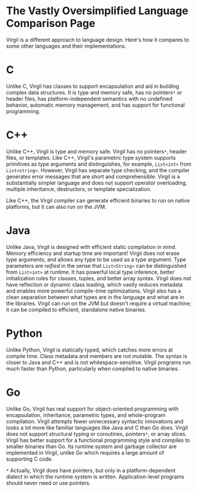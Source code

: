 # The Vastly Oversimplified Language Comparison Page #

Virgil is a different approach to language design. Here's how it compares to some other languages and their implementations.

# C #

Unlike C, Virgil has classes to support encapsulation and aid in building complex data structures. It is type and memory safe, has no pointers`*` or header files, has platform-independent semantics with no undefined behavior, automatic memory management, and has support for functional programming.

# C++ #

Unlike C++, Virgil is type and memory safe. Virgil has no pointers`*`, header files, or templates. Like C++, Virgil's parametric type system supports primitives as type arguments and distinguishes, for example, `List<int>` from `List<string>`. However, Virgil has separate type checking, and the compiler generates error messages that are short and comprehensible. Virgil is a substantially simpler language and does not support operator overloading, multiple inheritance, destructors, or template specialization.

Like C++, the Virgil compiler can generate efficient binaries to run on native platforms, but it can also run on the JVM.

# Java #

Unlike Java, Virgil is designed with efficient static compilation in mind. Memory efficiency and startup time are important! Virgil does not erase type arguments, and allows any type to be used as a type argument. Type parameters are _reified_ in the sense that `List<String>` can be distinguished from `List<int>` at runtime. It has powerful local type inference, better initialization rules for classes, tuples, and better array syntax. Virgil does not have reflection or dynamic class loading, which vastly reduces metadata and enables more powerful compile-time optimizations. Virgil also has a clean separation between what types are in the language and what are in the libraries. Virgil can run on the JVM but doesn't require a virtual machine; it can be compiled to efficient, standalone native binaries.

# Python #

Unlike Python, Virgil is statically typed, which catches more errors at compile time. Class metadata and members are not mutable. The syntax is closer to Java and C++ and is not whitespace-sensitive. Virgil programs run much faster than Python, particularly when compiled to native binaries.

# Go #

Unlike Go, Virgil has real support for object-oriented programming with encapsulation, inheritance, parametric types, and whole-program compilation. Virgil attempts fewer unnecessary syntactic innovations and looks a lot more like familiar languages like Java and C than Go does. Virgil does not support structural typing or coroutines, pointers`*`, or array slices. Virgil has better support for a functional programming style and compiles to smaller binaries than Go. Its runtime system and garbage collector are implemented in Virgil, unlike Go which requires a large amount of supporting C code.

`*` Actually, Virgil does have pointers, but only in a platform-dependent dialect in which the runtime system is written. Application-level programs should never need or use pointers.